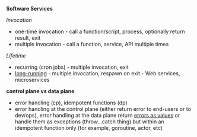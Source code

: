 **Software Services**

*Invocation*

- one-time invocation - call a function/script, process, optionally return result, exit
- multiple invocation - call a function, service, API multiple times

*Lifetime*

- recurring (cron jobs) - multiple invocation, exit
- [long-running](https://medium.com/@itmarketplace.net/web-services-vs-microservices-7d2230480329) - multiple invocation, respawn on exit - Web services, microservices

**control plane vs data plane**

- error handling (cp), idempotent functions (dp)
- error handling at the control plane (either return error to end-users or to dev/ops), error handling at the data plane return [errors as values](https://blog.golang.org/errors-are-values) or handle them as exceptions (throw...catch thing) but within an idempotent function only (for example, goroutine, actor, etc)

